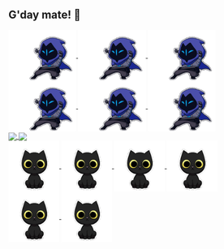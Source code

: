 ## G'day mate! 👋

<!--
**rojpatigdas/rojpatigdas** is a ✨ _special_ ✨ repository because its `README.md` (this file) appears on your GitHub profile.

Here are some ideas to get you started:

- 🔭 I’m currently working on ...
- 🌱 I’m currently learning ...
- 👯 I’m looking to collaborate on ...
- 🤔 I’m looking for help with ...
- 💬 Ask me about ...
- 📫 How to reach me: ...
- 😄 Pronouns: ...
- ⚡ Fun fact: ...
-->


<!-- <img src="./assets/meme.gif"/> -->

<div>
<a href="https://rojpatigdas.github.io/sample-resume/">
  <img height=100 align="center" src="./assets/omen-valorant.gif"/>
</a>
<a href="https://rojpatigdas.github.io/sample-resume/">
  <img height=100 align="center" src="./assets/omen-valorant.gif"/>
</a>
<a href="https://rojpatigdas.github.io/sample-resume/">
  <img height=100 align="center" src="./assets/omen-valorant.gif"/>
</a>
<a href="https://rojpatigdas.github.io/sample-resume/">
  <img height=100 align="center" src="./assets/omen-valorant.gif"/>
</a>
<a href="https://rojpatigdas.github.io/sample-resume/">
  <img height=100 align="center" src="./assets/omen-valorant.gif"/>
</a>
<a href="https://rojpatigdas.github.io/sample-resume/">
  <img height=100 align="center" src="./assets/omen-valorant.gif"/>
</a>
</div>


<div>
<a href="https://rojpatigdas.github.io/sample-resume/">
  <img align="center" src="https://github-readme-stats.vercel.app/api?username=rojpatigdas&show_icons=true&theme=radical" />
</a>
<a href="https://rojpatigdas.github.io/sample-resume/">
  <img align="center" src="https://github-readme-stats.vercel.app/api/top-langs/?username=rojpatigdas&layout=compact&theme=radical" />
</a>
</div>

<div>
<a href="https://rojpatigdas.github.io/sample-resume/">
  <img height=100 align="center" src="./assets/trouble-trouble-the-cat.gif"/>
</a>
<a href="https://rojpatigdas.github.io/sample-resume/">
  <img height=100 align="center" src="./assets/trouble-trouble-the-cat.gif"/>
</a>
<a href="https://rojpatigdas.github.io/sample-resume/">
  <img height=100 align="center" src="./assets/trouble-trouble-the-cat.gif"/>
</a>
<a href="https://rojpatigdas.github.io/sample-resume/">
  <img height=100 align="center" src="./assets/trouble-trouble-the-cat.gif"/>
</a>
<a href="https://rojpatigdas.github.io/sample-resume/">
  <img height=100 align="center" src="./assets/trouble-trouble-the-cat.gif"/>
</a>
<a href="https://rojpatigdas.github.io/sample-resume/">
  <img height=100 align="center" src="./assets/trouble-trouble-the-cat.gif"/>
</a>
</div>